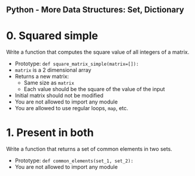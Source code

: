 ## Python - More Data Structures: Set, Dictionary

# 0. Squared simple
Write a function that computes the square value of all integers of a matrix.
* Prototype: ```def square_matrix_simple(matrix=[]):```
* ```matrix``` is a 2 dimensional array
* Returns a new matrix:
    * Same size as ```matrix```
    * Each value should be the square of the value of the input
* Initial matrix should not be modified
* You are not allowed to import any module
* You are allowed to use regular loops, ```map```, etc.

# 1. Present in both
Write a function that returns a set of common elements in two sets.
* Prototype: ```def common_elements(set_1, set_2):```
* You are not allowed to import any module
